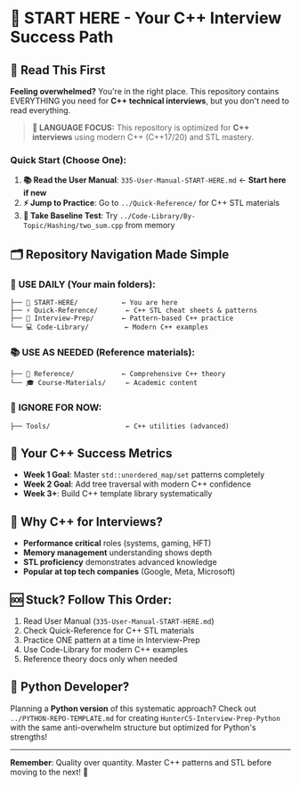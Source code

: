 # 🚀 START HERE - Your C++ Interview Success Path

## 📖 Read This First
**Feeling overwhelmed?** You're in the right place. This repository contains EVERYTHING you need for **C++ technical interviews**, but you don't need to read everything.

> **🔧 LANGUAGE FOCUS:** This repository is optimized for **C++ interviews** using modern C++ (C++17/20) and STL mastery.

### Quick Start (Choose One):
1. **📚 Read the User Manual**: `335-User-Manual-START-HERE.md` ← **Start here if new**
2. **⚡ Jump to Practice**: Go to `../Quick-Reference/` for C++ STL materials
3. **🎯 Take Baseline Test**: Try `../Code-Library/By-Topic/Hashing/two_sum.cpp` from memory

## 🗂️ Repository Navigation Made Simple

### 📁 **USE DAILY** (Your main folders):
```
├── 📍 START-HERE/           ← You are here
├── ⚡ Quick-Reference/       ← C++ STL cheat sheets & patterns
├── 🎯 Interview-Prep/       ← Pattern-based C++ practice
└── 💻 Code-Library/         ← Modern C++ examples
```

### 📚 **USE AS NEEDED** (Reference materials):
```
├── 📖 Reference/            ← Comprehensive C++ theory
└── 🎓 Course-Materials/     ← Academic content
```

### 🔧 **IGNORE FOR NOW**:
```
├── Tools/                   ← C++ utilities (advanced)
```

## 🎯 Your C++ Success Metrics
- **Week 1 Goal**: Master `std::unordered_map/set` patterns completely
- **Week 2 Goal**: Add tree traversal with modern C++ confidence  
- **Week 3+**: Build C++ template library systematically

## 🔧 Why C++ for Interviews?
- **Performance critical** roles (systems, gaming, HFT)
- **Memory management** understanding shows depth
- **STL proficiency** demonstrates advanced knowledge
- **Popular at top tech companies** (Google, Meta, Microsoft)

## 🆘 Stuck? Follow This Order:
1. Read User Manual (`335-User-Manual-START-HERE.md`)
2. Check Quick-Reference for C++ STL materials
3. Practice ONE pattern at a time in Interview-Prep
4. Use Code-Library for modern C++ examples
5. Reference theory docs only when needed

## 🐍 Python Developer?
Planning a **Python version** of this systematic approach? Check out `../PYTHON-REPO-TEMPLATE.md` for creating `HunterCS-Interview-Prep-Python` with the same anti-overwhelm structure but optimized for Python's strengths!

---
**Remember**: Quality over quantity. Master C++ patterns and STL before moving to the next! 🎯 